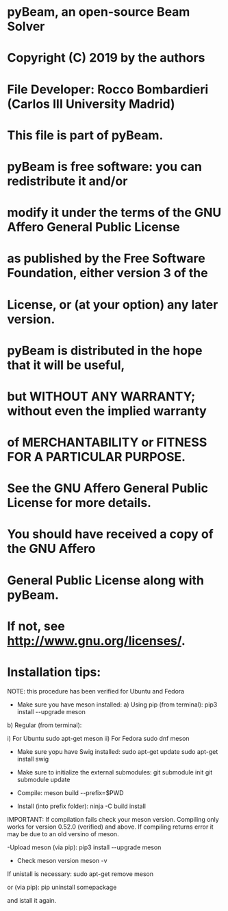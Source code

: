 # pyBeam, an open-source Beam Solver
#
# Copyright (C) 2019 by the authors
#
# File Developer: Rocco Bombardieri (Carlos III University Madrid)
#                  
# This file is part of pyBeam.
#
# pyBeam is free software: you can redistribute it and/or
# modify it under the terms of the GNU Affero General Public License
# as published by the Free Software Foundation, either version 3 of the
# License, or (at your option) any later version.
#
# pyBeam is distributed in the hope that it will be useful,
# but WITHOUT ANY WARRANTY; without even the implied warranty
# of MERCHANTABILITY or FITNESS FOR A PARTICULAR PURPOSE.
#
# See the GNU Affero General Public License for more details.
# You should have received a copy of the GNU Affero
# General Public License along with pyBeam.
# If not, see <http://www.gnu.org/licenses/>.
#
# Installation tips:

NOTE: this procedure has been verified for Ubuntu and Fedora

- Make sure you have meson installed:
a) Using pip (from terminal):
pip3 install --upgrade meson

b) Regular (from terminal):

i) For Ubuntu
sudo apt-get meson
ii) For Fedora
sudo dnf meson

- Make sure yopu have Swig installed:
sudo apt-get update
sudo apt-get install swig

- Make sure to initialize the external submodules:
git submodule init
git submodule update

- Compile:
meson build --prefix=$PWD

- Install (into prefix folder):
ninja -C build install

IMPORTANT: If compilation fails check your meson version. Compiling only works for version 0.52.0 (verified) and above. 
If compiling returns error it may be due to an old versino of meson. 

-Upload meson (via pip):
pip3 install --upgrade meson

- Check meson version
meson -v

If unistall is necessary:
sudo apt-get remove meson

or (via pip):
pip uninstall somepackage

and istall it again.

